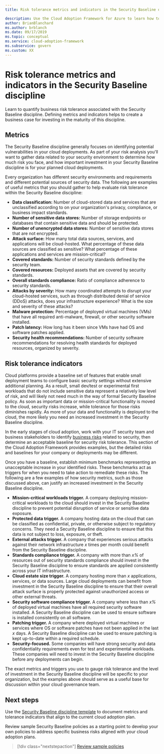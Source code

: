 ```yaml
---
title: Risk tolerance metrics and indicators in the Security Baseline discipline.

description: Use the Cloud Adoption Framework for Azure to learn how to quantify business risk tolerance related to the Security Baseline discipline.
author: BrianBlanchard
ms.author: brblanch
ms.date: 09/17/2019
ms.topic: conceptual
ms.service: cloud-adoption-framework
ms.subservice: govern
ms.custom: XX
---
```


# Risk tolerance metrics and indicators in the Security Baseline discipline

Learn to quantify business risk tolerance associated with the Security Baseline discipline. Defining metrics and indicators helps to create a business case for investing in the maturity of this discipline.

## Metrics

The Security Baseline discipline generally focuses on identifying potential vulnerabilities in your cloud deployments. As part of your risk analysis you'll want to gather data related to your security environment to determine how much risk you face, and how important investment in your Security Baseline discipline is for your planned cloud deployments.

Every organization has different security environments and requirements and different potential sources of security data. The following are examples of useful metrics that you should gather to help evaluate risk tolerance within the Security Baseline discipline:

- **Data classification:** Number of cloud-stored data and services that are unclassified according to on your organization's privacy, compliance, or business impact standards.
- **Number of sensitive data stores:** Number of storage endpoints or databases that contain sensitive data and should be protected.
- **Number of unencrypted data stores:** Number of sensitive data stores that are not encrypted.
- **Attack surface:** How many total data sources, services, and applications will be cloud-hosted. What percentage of these data sources are classified as sensitive? What percentage of these applications and services are mission-critical?
- **Covered standards:** Number of security standards defined by the security team.
- **Covered resources:** Deployed assets that are covered by security standards.
- **Overall standards compliance:** Ratio of compliance adherence to security standards.
- **Attacks by severity:** How many coordinated attempts to disrupt your cloud-hosted services, such as through distributed denial of service (DDoS) attacks, does your infrastructure experience? What is the size and severity of these attacks?
- **Malware protection:** Percentage of deployed virtual machines (VMs) that have all required anti-malware, firewall, or other security software installed.
- **Patch latency:** How long has it been since VMs have had OS and software patches applied.
- **Security health recommendations:** Number of security software recommendations for resolving health standards for deployed resources, organized by severity.

## Risk tolerance indicators

Cloud platforms provide a baseline set of features that enable small deployment teams to configure basic security settings without extensive additional planning. As a result, small dev/test or experimental first workloads that do not include sensitive data represent a relatively low level of risk, and will likely not need much in the way of formal Security Baseline policy. As soon as important data or mission-critical functionality is moved to the cloud, security risks increase, while tolerance for those risks diminishes rapidly. As more of your data and functionality is deployed to the cloud, the more likely you need an increased investment in the Security Baseline discipline.

In the early stages of cloud adoption, work with your IT security team and business stakeholders to identify [business risks](./business-risks.md) related to security, then determine an acceptable baseline for security risk tolerance. This section of the Cloud Adoption Framework provides examples, but the detailed risks and baselines for your company or deployments may be different.

Once you have a baseline, establish minimum benchmarks representing an unacceptable increase in your identified risks. These benchmarks act as triggers for when you need to take action to remediate these risks. The following are a few examples of how security metrics, such as those discussed above, can justify an increased investment in the Security Baseline discipline.

- **Mission-critical workloads trigger.** A company deploying mission-critical workloads to the cloud should invest in the Security Baseline discipline to prevent potential disruption of service or sensitive data exposure.
- **Protected data trigger.** A company hosting data on the cloud that can be classified as confidential, private, or otherwise subject to regulatory concerns. They need a Security Baseline discipline to ensure that this data is not subject to loss, exposure, or theft.
- **External attacks trigger.** A company that experiences serious attacks against their network infrastructure *x* times per month could benefit from the Security Baseline discipline.
- **Standards compliance trigger.** A company with more than *x%* of resources out of security standards compliance should invest in the Security Baseline discipline to ensure standards are applied consistently across your IT infrastructure.
- **Cloud estate size trigger.** A company hosting more than *x* applications, services, or data sources. Large cloud deployments can benefit from investment in the Security Baseline discipline to ensure that their overall attack surface is properly protected against unauthorized access or other external threats.
- **Security software compliance trigger.** A company where less than *x%* of deployed virtual machines have all required security software installed. A Security Baseline discipline can be used to ensure software is installed consistently on all software.
- **Patching trigger.** A company where deployed virtual machines or services where OS or software patches have not been applied in the last *x* days. A Security Baseline discipline can be used to ensure patching is kept up-to-date within a required schedule.
- **Security-focused.** Some companies will have strong security and data confidentiality requirements even for test and experimental workloads. These companies will need to invest in the Security Baseline discipline before any deployments can begin.

The exact metrics and triggers you use to gauge risk tolerance and the level of investment in the Security Baseline discipline will be specific to your organization, but the examples above should serve as a useful base for discussion within your cloud governance team.

## Next steps

Use the [Security Baseline discipline template](./template.md) to document metrics and tolerance indicators that align to the current cloud adoption plan.

Review sample Security Baseline policies as a starting point to develop your own policies to address specific business risks aligned with your cloud adoption plans.

> [!div class="nextstepaction"]
> [Review sample policies](./policy-statements.md)
